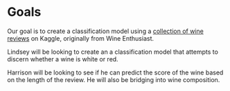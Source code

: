 # Goals

Our goal is to create a classification model using a [collection of wine 
reviews](https://www.kaggle.com/zynicide/wine-reviews) on Kaggle, originally 
from Wine Enthusiast.

Lindsey will be looking to create an a classification model that attempts to
discern whether a wine is white or red.

Harrison will be looking to see if he can predict the score of the wine based 
on the length of the review. He will also be bridging into wine composition.
